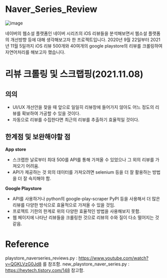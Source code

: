 # Naver_Series_Review
![image](https://user-images.githubusercontent.com/76740971/140657546-d710878b-2048-4bee-b956-fb4ef5601e85.png)

네이버의 웹소설 플랫폼인 네이버 시리즈의 iOS 리뷰들을 분석해보면서 웹소설 플랫폼의 개선방향 등에 대해 생각해보고자 한 프로젝트입니다.
2020년 9월 22일부터 2021년 11월 5일까지 iOS 리뷰 500개와 40여개의 google playstore의 리뷰를 크롤링하여 자연어처리를 해보고자 했습니다.

# 리뷰 크롤링 및 스크랩핑(2021.11.08)
## 의의
- UI/UX 개선안을 찾을 때 앞으로 일일히 리뷰창에 들어가지 않아도 어느 정도의 리뷰를 확보하여 가공할 수 있을 것이다.
- 자동으로 리뷰를 수집한다면 최근의 리뷰를 추출하기 효율적일 것이다.

##  한계점 및 보완해야할 점
**App store**
- 스크랩한 날로부터 최대 500를 API를 통해 가져올 수 있었으나 그 외의 리뷰를 가져오기 어려움.
- API가 제공하는 것 외의 데이터를 가져오려면 selenium 등을 더 잘 활용하는 방법을 더 잘 숙지해야 함.

**Google Playstore**
- API를 사용하거나 python의 google-play-scraper PyPI 등을 사용해서 더 많은 리뷰를 다양한 방식으로 효율적으로 가져올 수 있을 것임.
- 프로젝트 기한의 한계로 위의 다양한 효율적인 방법을 사용해보지 못함.
- 웹 페이지에 나타난 리뷰들을 크롤링한 것으로 리뷰의 수와 질이 다소 떨어지는 것 같음.

# Reference
playstore_naverseries_reviews.py : https://www.youtube.com/watch?v=QGKLVzG0Jd8 를 참조함.
new_playstore_naver_series.py : https://heytech.tistory.com/148 참고함.
